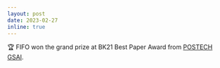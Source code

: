 ```yaml
---
layout: post
date: 2023-02-27
inline: true
---
```


:trophy: FIFO won the grand prize at BK21 Best Paper Award from [POSTECH GSAI](https://ai.postech.ac.kr).
